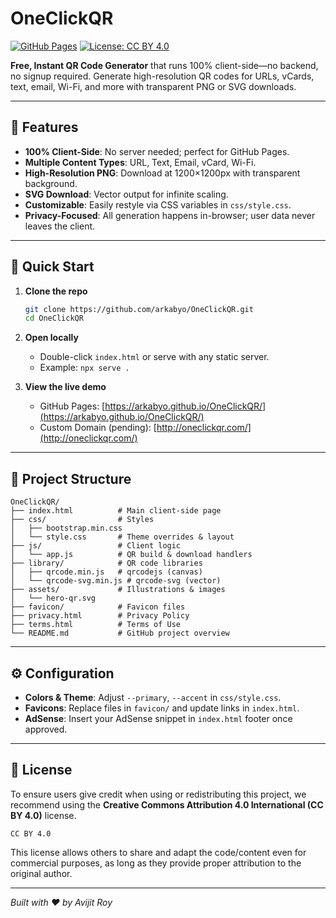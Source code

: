 # OneClickQR

[![GitHub Pages](https://img.shields.io/badge/demo-GitHub%20Pages-blue)](https://arkabyo.github.io/OneClickQR/)
[![License: CC BY 4.0](https://img.shields.io/badge/License-CC%20BY%204.0-lightgrey.svg)](https://creativecommons.org/licenses/by/4.0/)

**Free, Instant QR Code Generator** that runs 100% client-side—no backend, no signup required. Generate high-resolution QR codes for URLs, vCards, text, email, Wi-Fi, and more with transparent PNG or SVG downloads.

---

## 🎯 Features

* **100% Client-Side**: No server needed; perfect for GitHub Pages.
* **Multiple Content Types**: URL, Text, Email, vCard, Wi-Fi.
* **High-Resolution PNG**: Download at 1200×1200px with transparent background.
* **SVG Download**: Vector output for infinite scaling.
* **Customizable**: Easily restyle via CSS variables in `css/style.css`.
* **Privacy-Focused**: All generation happens in-browser; user data never leaves the client.

---

## 🚀 Quick Start

1. **Clone the repo**

   ```bash
   git clone https://github.com/arkabyo/OneClickQR.git
   cd OneClickQR
   ```
2. **Open locally**

   * Double-click `index.html` or serve with any static server.
   * Example: `npx serve .`
3. **View the live demo**

   * GitHub Pages: [https://arkabyo.github.io/OneClickQR/](https://arkabyo.github.io/OneClickQR/)
   * Custom Domain (pending): [http://oneclickqr.com/](http://oneclickqr.com/)

---

## 📁 Project Structure

```
OneClickQR/
├── index.html          # Main client-side page
├── css/                # Styles
│   ├── bootstrap.min.css
│   └── style.css       # Theme overrides & layout
├── js/                 # Client logic
│   └── app.js          # QR build & download handlers
├── library/            # QR code libraries
│   ├── qrcode.min.js   # qrcodejs (canvas)
│   └── qrcode-svg.min.js # qrcode-svg (vector)
├── assets/             # Illustrations & images
│   └── hero-qr.svg
├── favicon/            # Favicon files
├── privacy.html        # Privacy Policy
├── terms.html          # Terms of Use
└── README.md           # GitHub project overview
```

---

## ⚙️ Configuration

* **Colors & Theme**: Adjust `--primary`, `--accent` in `css/style.css`.
* **Favicons**: Replace files in `favicon/` and update links in `index.html`.
* **AdSense**: Insert your AdSense snippet in `index.html` footer once approved.

---

## 📄 License

To ensure users give credit when using or redistributing this project, we recommend using the **Creative Commons Attribution 4.0 International (CC BY 4.0)** license.

```text
CC BY 4.0
```

This license allows others to share and adapt the code/content even for commercial purposes, as long as they provide proper attribution to the original author.

---

*Built with ❤️ by Avijit Roy*
